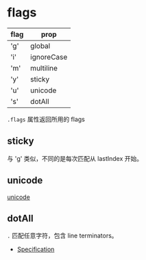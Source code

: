 # flags

flag | prop       |
-----| ----       |
'g'  | global     |
'i'  | ignoreCase |
'm'  | multiline  |
'y'  | sticky     |
'u'  | unicode    |
's'  | dotAll     |

`.flags` 属性返回所用的 flags

## sticky

与 'g' 类似，不同的是每次匹配从 lastIndex 开始。

## unicode

[unicode](../unicode.md)

## dotAll

`.` 匹配任意字符，包含 line terminators。

- [Specification](https://github.com/tc39/proposal-regexp-dotall-flag)
